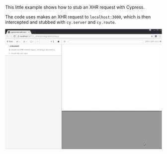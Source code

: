 This little example shows how to stub an XHR request with Cypress.

The code uses makes an XHR request to `localhost:3000`, which is then intercepted and stubbed with `cy.server` and `cy.route`.

![Animation](animation.gif)
